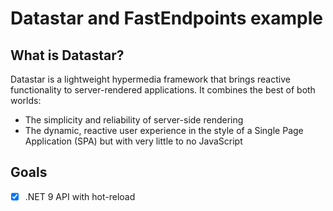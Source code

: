# Datastar and FastEndpoints example

## What is Datastar?

Datastar is a lightweight hypermedia framework that brings reactive functionality to server-rendered applications. It combines the best of both worlds:

 - The simplicity and reliability of server-side rendering
 - The dynamic, reactive user experience in the style of a Single Page Application (SPA) but with very little to no JavaScript

 ## Goals

 - [x] .NET 9 API with hot-reload